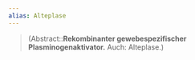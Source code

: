 ```yaml
---
alias: Alteplase
---
```

> (Abstract::**Rekombinanter gewebespezifischer Plasminogenaktivator.** Auch: Alteplase.)